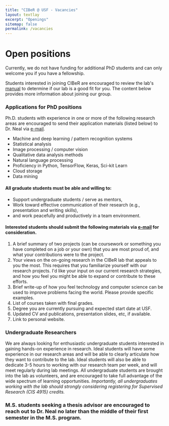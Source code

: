 ```yaml
---
title: "CIBeR @ USF - Vacancies"
layout: textlay
excerpt: "Openings"
sitemap: false
permalink: /vacancies
---
```


# Open positions

Currently, we do not have funding for additional PhD students and can only welcome you if you have a fellowship.

Students interested in joining CIBeR are encouraged to review the lab's [manual](ciber-manual.pdf) to determine if our lab is a good fit for you. The content below provides more information about joining our group.​


### Applications for PhD positions
Ph.D. students with experience in one or more of the following research areas are encouraged to send their application materials (listed below) to Dr. Neal via [e-mail](mailto:tjneal@usf.edu).
* Machine and deep learning / pattern recognition systems
* Statistical analysis
* Image processing / computer vision
* Qualitative data analysis methods
* Natural language processing
* Proficiency in Python, TensorFlow, Keras, Sci-kit Learn
* Cloud storage
* Data mining

#### All graduate students must be able and willing to:
* Support undergraduate students / serve as mentors,
* Work toward effective communication of their research (e.g., presentation and writing skills),
* and work peacefully and productively in a team environment.

#### Interested students should submit the following materials via [e-mail](mailto:tjneal@usf.edu) for consideration.
1. A brief summary of two projects (can be coursework or something you have completed on a job or your own) that you are most proud of, and what your contributions were to the project.
2. Your views on the on-going research in the CIBeR lab that appeals to you the most. This requires that you familiarize yourself with our research projects. I'd like your input on our current research strategies, and how you feel you might be able to expand or contribute to these efforts.
3. Brief write-up of how you feel technology and computer science can be used to improve problems facing the world. Please provide specific examples.
4. List of courses taken with final grades.
5. Degree you are currently pursuing and expected start date at USF.
6. Updated CV and publications, presentation slides, etc, if available.
7. Link to personal website.

### Undergraduate Researchers
We are always looking for enthusiastic undergraduate students interested in gaining hands-on experience in research. Ideal students will have some experience in our research areas and will be able to clearly articulate how they want to contribute to the lab. Ideal students will also be able to dedicate 3-5 hours to working with our research team per week, and will meet regularly during lab meetings. All undergraduate students are brought into the lab as volunteers, and are encouraged to take full advantage of the wide spectrum of learning opportunities. *Importantly, all undergraduates working with the lab should strongly considering registering for Supervised Research (CIS 4915) credits.*

### M.S. students seeking a thesis advisor are encouraged to reach out to Dr. Neal no later than the middle of their first semester in the M.S. program.



